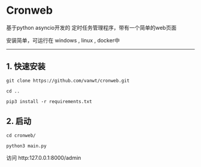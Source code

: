 #                                  Cronweb

基于python asyncio开发的 定时任务管理程序，带有一个简单的web页面

安装简单，可运行在 windows , linux ,  docker中

------

## 1. 快速安装

```shell
git clone https://github.com/vanwt/cronweb.git

cd ..

pip3 install -r requirements.txt
```



## 2. 启动

```shell
cd cronweb/

python3 main.py
```

访问 http:127.0.0.1:8000/admin

